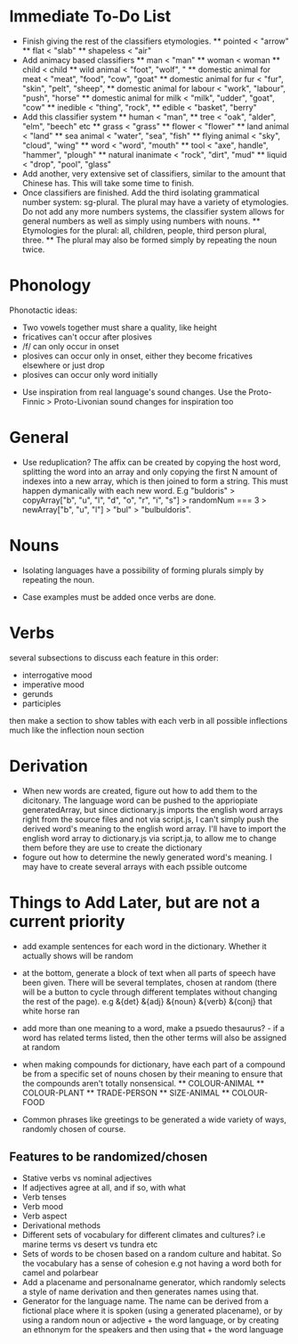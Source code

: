 # Immediate To-Do List

- Finish giving the rest of the classifiers etymologies.
  ** pointed < "arrow"
  ** flat < "slab"
  \*\* shapeless < "air"
- Add animacy based classifiers
  ** man < "man"
  ** woman < woman
  ** child < child
  ** wild animal < "foot", "wolf", "
  ** domestic animal for meat < "meat", "food", "cow", "goat"
  ** domestic animal for fur < "fur", "skin", "pelt", "sheep",
  ** domestic animal for labour < "work", "labour", "push", "horse"
  ** domestic animal for milk < "milk", "udder", "goat", "cow"
  ** inedible < "thing", "rock",
  ** edible < "basket", "berry"
- Add this classifier system
  ** human < "man",
  ** tree < "oak", "alder", "elm", "beech" etc
  ** grass < "grass"
  ** flower < "flower"
  ** land animal < "land"
  ** sea animal < "water", "sea", "fish"
  ** flying animal < "sky", "cloud", "wing"
  ** word < "word", "mouth"
  ** tool < "axe", handle", "hammer", "plough"
  ** natural inanimate < "rock", "dirt", "mud"
  \*\* liquid < "drop", "pool", "glass"
- Add another, very extensive set of classifiers, similar to the amount that Chinese has. This will take some time to finish.
- Once classifiers are finished. Add the third isolating grammatical number system: sg-plural. The plural may have a variety of etymologies. Do not add any more numbers systems, the classifier system allows for general numbers as well as simply using numbers with nouns.
  ** Etymologies for the plural: all, children, people, third person plural, three.
  ** The plural may also be formed simply by repeating the noun twice.

# Phonology

Phonotactic ideas:

- Two vowels together must share a quality, like height
- fricatives can't occur after plosives
- /f/ can only occur in onset
- plosives can occur only in onset, either they become fricatives elsewhere or just drop
- plosives can occur only word initially

* Use inspiration from real language's sound changes. Use the Proto-Finnic > Proto-Livonian sound changes for inspiration too

# General

- Use reduplication? The affix can be created by copying the host word, splitting the word into an array and only copying the first N amount of indexes into a new array, which is then joined to form a string. This must happen dymanically with each new word. E.g "buldoris" > copyArray["b", "u", "l", "d", "o", "r", "i", "s"] > randomNum === 3 > newArray["b", "u", "l"] > "bul" > "bulbuldoris".

# Nouns

- Isolating languages have a possibility of forming plurals simply by repeating the noun.

- Case examples must be added once verbs are done.

# Verbs

several subsections to discuss each feature in this order:

- interrogative mood
- imperative mood
- gerunds
- participles

then make a section to show tables with each verb in all possible
inflections much like the inflection noun section

# Derivation

- When new words are created, figure out how to add them to the dicitonary. The language word can be pushed to the appriopiate generatedArray, but since dictionary.js imports the english word arrays right from the source files and not via script.js, I can't simply push the derived word's meaning to the english word array. I'll have to import the english word array to dictionary.js via script.ja, to allow me to change them before they are use to create the dictionary
- fogure out how to determine the newly generated word's meaning. I may have to create several arrays with each pssible outcome

# Things to Add Later, but are not a current priority

- add example sentences for each word in the dictionary. Whether it actually shows will be random

- at the bottom, generate a block of text when all parts of speech have been
  given. There will be several templates, chosen at random (there will be a button
  to cycle through different templates without changing the rest of the page). e.g
  &{det} &{adj} &{noun} &{verb} &{conj} that white horse ran

- add more than one meaning to a word, make a psuedo thesaurus? - if a word has related
  terms listed, then the other terms will also be assigned at random

- when making compounds for dictionary, have each part of a compound be from a specific set of nouns chosen by their meaning to ensure that the compounds aren't totally nonsensical.
  ** COLOUR-ANIMAL
  ** COLOUR-PLANT
  ** TRADE-PERSON
  ** SIZE-ANIMAL
  \*\* COLOUR-FOOD

- Common phrases like greetings to be generated a wide variety of ways, randomly chosen of course.

## Features to be randomized/chosen

- Stative verbs vs nominal adjectives
- If adjectives agree at all, and if so, with what
- Verb tenses
- Verb mood
- Verb aspect
- Derivational methods
- Different sets of vocabulary for different climates and cultures? i.e marine terms vs desert vs tundra etc
- Sets of words to be chosen based on a random culture and habitat. So the vocabulary has a sense of cohesion e.g not having a word both for camel and polarbear
- Add a placename and personalname generator, which randomly selects a style of name derivation and then generates names using that.
- Generator for the language name. The name can be derived from a fictional place where it is spoken (using a generated placename), or by using a random noun or adjective + the word language, or by creating an ethnonym for the speakers and then using that + the word language
